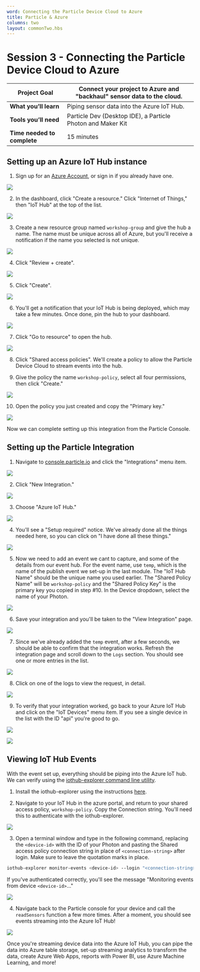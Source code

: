 ```yaml
---
word: Connecting the Particle Device Cloud to Azure
title: Particle & Azure
columns: two
layout: commonTwo.hbs
---
```


# Session 3 - Connecting the Particle Device Cloud to Azure

| **Project Goal**            | Connect your project to Azure and "backhaul" sensor data to the cloud. |
| --------------------------- | ---------------------------------------------------------------------- |
| **What you’ll learn**       | Piping sensor data into the Azure IoT Hub.                             |
| **Tools you’ll need**       | Particle Dev (Desktop IDE), a Particle Photon and Maker Kit            |
| **Time needed to complete** | 15 minutes                                                             |

## Setting up an Azure IoT Hub instance

1.  Sign up for an [Azure Account](https://azure.microsoft.com/en-us/get-started/), or sign in if you already have one.

  ![](/assets/images/workshops/photon-maker-kit/03/azureacct.png)

2.  In the dashboard, click "Create a resource." Click "Internet of Things," then "IoT Hub" at the top of the list.

  ![](/assets/images/workshops/photon-maker-kit/03/resourcelist.png)

3.  Create a new resource group named `workshop-group` and give the hub a name. The name must be unique across all of Azure, but you'll receive a notification if the name you selected is not unique.

  ![](/assets/images/workshops/photon-maker-kit/03/iothubdetails.png)

4.  Click "Review + create".

  ![](/assets/images/workshops/photon-maker-kit/03/reviewcreate.png)

5.  Click "Create".

  ![](/assets/images/workshops/photon-maker-kit/03/hubcreate.png)

6.  You'll get a notification that your IoT Hub is being deployed, which may take a few minutes. Once done, pin the hub to your dashboard.

  ![](/assets/images/workshops/photon-maker-kit/03/deploymentinprogress.png)

7.  Click "Go to resource" to open the hub.

  ![](/assets/images/workshops/photon-maker-kit/03/deploymentsucceeded.png)

8.  Click "Shared access policies". We'll create a policy to allow the Particle Device Cloud to stream events into the hub.

9.  Give the policy the name `workshop-policy`, select all four permissions, then click "Create."

  ![](/assets/images/workshops/photon-maker-kit/03/shared-access-policy.png)

10. Open the policy you just created and copy the "Primary key."

  ![](/assets/images/workshops/photon-maker-kit/03/policykey.png)

Now we can complete setting up this integration from the Particle Console.

## Setting up the Particle Integration

1.  Navigate to [console.particle.io](https://console.particle.io) and click the "Integrations" menu item.

  ![](/assets/images/workshops/photon-maker-kit/03/console-integrations.png)

2.  Click "New Integration."

  ![](/assets/images/workshops/photon-maker-kit/03/new-integration.png)

3.  Choose "Azure IoT Hub."

  ![](/assets/images/workshops/photon-maker-kit/03/integration-list.png)

4.  You'll see a "Setup required" notice. We've already done all the things needed here, so you can click on "I have done all these things."

  ![](/assets/images/workshops/photon-maker-kit/03/setup-required.png)

5.  Now we need to add an event we cant to capture, and some of the details from our event hub. For the event name, use `temp`, which is the name of the publish event we set-up in the last module. The "IoT Hub Name" should be the unique name you used earlier. The "Shared Policy Name" will be `workshop-policy` and the "Shared Policy Key" is the primary key you copied in step #10. In the Device dropdown, select the name of your Photon.

  ![](/assets/images/workshops/photon-maker-kit/03/integration-details.png)

6.  Save your integration and you'll be taken to the "View Integration" page.

  ![](/assets/images/workshops/photon-maker-kit/03/view-int.png)

7. Since we've already added the `temp` event, after a few seconds, we should be able to confirm that the integration works. Refresh the integration page and scroll down to the `Logs` section. You should see one or more entries in the list.

  ![](/assets/images/workshops/photon-maker-kit/03/logs.png)

8. Click on one of the logs to view the request, in detail.

  ![](/assets/images/workshops/photon-maker-kit/03/eventlog.png)

9. To verify that your integration worked, go back to your Azure IoT Hub and click on the "IoT Devices" menu item. If you see a single device in the list with the ID "api" you're good to go.

  ![](/assets/images/workshops/photon-maker-kit/03/iot-devices.png)

  ![](/assets/images/workshops/photon-maker-kit/03/device-in-hub.png)

## Viewing IoT Hub Events

With the event set up, everything should be piping into the Azure IoT hub. We can verify using the [iothub-explorer command line utility](https://docs.microsoft.com/en-us/azure/iot-hub/iot-hub-explorer-cloud-device-messaging?WT.mc_id=7061727469636c65).

1.  Install the iothub-explorer using the instructions [here](https://github.com/azure/iothub-explorer).

2.  Navigate to your IoT Hub in the azure portal, and return to your shared access policy, `workshop-policy`. Copy the Connection string. You'll need this to authenticate with the iothub-explorer.

  ![](/assets/images/workshops/photon-maker-kit/03/copy-conn-string.png)

3.  Open a terminal window and type in the following command, replacing the `<device-id>` with the ID of your Photon and pasting the Shared access policy connection string in place of `<connection-string>` after login. Make sure to leave the quotation marks in place.

  ```bash
  iothub-explorer monitor-events <device-id> --login "<connection-string>"
  ```

  If you've authenticated correctly, you'll see the message "Monitoring events from device `<device-id>`..."

  ![](/assets/images/workshops/photon-maker-kit/03/iothubexplorer-login.gif)

4.  Navigate back to the Particle console for your device and call the `readSensors` function a few more times. After a moment, you should see events streaming into the Azure IoT Hub!

  ![](/assets/images/workshops/photon-maker-kit/03/iothubexplorer-stream.gif)

  Once you're streaming device data into the Azure IoT Hub, you can pipe the data into Azure table storage, set-up streaming analytics to transform the data, create Azure Web Apps, reports with Power BI, use Azure Machine Learning, and more!